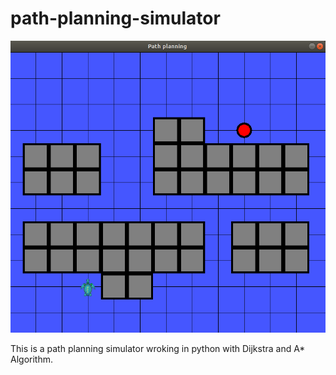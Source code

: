 # path-planning-simulator
![Alt text](img/map-2.png "map-2")

This is a path planning simulator wroking in python with Dijkstra and A* Algorithm.
